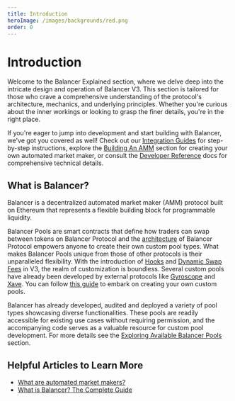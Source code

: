 ```yaml
---
title: Introduction
heroImage: /images/backgrounds/red.png
order: 0
---
```


# Introduction

Welcome to the Balancer Explained section, where we delve deep into the intricate design and operation of Balancer V3. This section is tailored for those who crave a comprehensive understanding of the protocol's architecture, mechanics, and underlying principles. Whether you're curious about the inner workings or looking to grasp the finer details, you're in the right place.

If you're eager to jump into development and start building with Balancer, we've got you covered as well! Check out our [Integration Guides](../../integration-guides/README.md) for step-by-step instructions, explore the [Building An AMM](../../build-a-custom-amm/README.md) section for creating your own automated market maker, or consult the [Developer Reference](../../developer-reference/README.md) docs for comprehensive technical details.

## What is Balancer?

Balancer is a decentralized automated market maker (AMM) protocol built on Ethereum that represents a flexible building block for programmable liquidity.

Balancer Pools are smart contracts that define how traders can swap between tokens on Balancer Protocol and the [architecture](./architecture.md) of Balancer Protocol empowers anyone to create their own custom pool types. What makes Balancer Pools unique from those of other protocols is their unparalleled flexibility. With the introduction of [Hooks](./hooks.md) and [Dynamic Swap Fees](./dynamic-swap-fees.md) in V3, the realm of customization is boundless. Several custom pools have already been developed by external protocols like [Gyroscope](https://www.gyro.finance/) and [Xave](https://www.xave.co/). You can follow [this guide](../../build-a-custom-amm/build-an-amm/create-custom-amm-with-novel-invariant.md) to embark on creating your own custom pools.

Balancer has already developed, audited and deployed a variety of pool types showcasing diverse functionalities. These pools are readily accessible for existing use cases without requiring permission, and the accompanying code serves as a valuable resource for custom pool development. For more details see the [Exploring Available Balancer Pools](../explore-available-balancer-pools/) section.


## Helpful Articles to Learn More

- [What are automated market makers?](https://chain.link/education-hub/what-is-an-automated-market-maker-amm)
- [What is Balancer? The Complete Guide](https://medium.com/balancer-protocol/what-is-balancer-the-complete-guide-762ee230a9d4)
